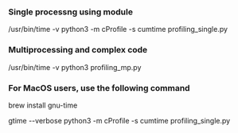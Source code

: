 


### Single processng using module

/usr/bin/time -v python3 -m cProfile -s cumtime profiling_single.py

### Multiprocessing and complex code

/usr/bin/time -v python3 profiling_mp.py

### For MacOS users, use the following command

brew install gnu-time

gtime --verbose python3 -m cProfile -s cumtime profiling_single.py
